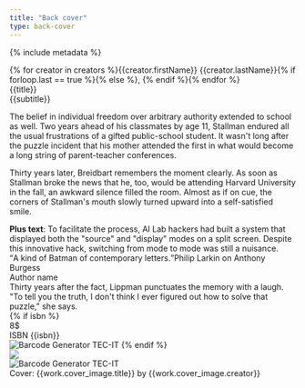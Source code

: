 ```yaml
---
title: "Back cover"
type: back-cover
---
```

{% include metadata %}

<div class="back-cover-creators">{% for creator in creators %}{{creator.firstName}} {{creator.lastName}}{% if forloop.last == true %}{% else %}, {% endif %}{% endfor %}</div>
<div class="back-cover-title">{{title}}</div>
<div class="back-cover-subtitle">{{subtitle}}</div>
<div class="back-cover-text">
  <p>The belief in individual freedom over arbitrary authority extended to school as well. Two years ahead of his classmates by age 11, Stallman endured all the usual frustrations of a gifted public-school student. It wasn't long after the puzzle incident that his mother attended the first in what would become a long string of parent-teacher conferences.</p>
  <p>Thirty years later, Breidbart remembers the moment clearly. As soon as Stallman broke the news that he, too, would be attending Harvard University in the fall, an awkward silence filled the room. Almost as if on cue, the corners of Stallman's mouth slowly turned upward into a self-satisfied smile.</p>
</div>
<div class="back-cover-text-plus"><strong>Plus text</strong>: To facilitate the process, AI Lab hackers had built a system that displayed both the "source" and "display" modes on a split screen. Despite this innovative hack, switching from mode to mode was still a nuisance.</div>
<div class="back-cover-quote"><q>A kind of Batman of contemporary letters.</q><span>Philip Larkin on Anthony Burgess</span></div>
<div class="back-cover-creator">
  <div class="back-cover-creator-name">Author name</div>
  <div class="back-cover-creator-text">Thirty years after the fact, Lippman punctuates the memory with a laugh. "To tell you the truth, I don't think I ever figured out how to solve that puzzle," she says.</div>
</div>
<div class="back-cover-bottom">
  <div class="back-cover-isbn">
    {% if isbn %}
    <div class="back-cover-isbn-text">8$<br>ISBN {{isbn}}</div>
    <img class="back-cover-isbn-image" src="https://barcode.tec-it.com/barcode.ashx?data={{isbn|replace: '-', ''}}&code=ISBN13&multiplebarcodes=false&translate-esc=false&unit=Fit&dpi=96&imagetype=Svg&rotation=0&color=%23000000&bgcolor=%23ffffff&qunit=Mm&quiet=0&modulewidth=0.265" alt="Barcode Generator TEC-IT"/>
    {% endif %}
  </div>
  <div class="back-cover-publisher">
    <div class="back-cover-publisher-text"></div>
    <img class="back-cover-publisher-logo" src="{{ site.baseurl }}/images/{{work.publisher.logo}}"/>
  </div>
  <div class="back-cover-qr"><img src='https://barcode.tec-it.com/barcode.ashx?data={{site.url|url_encode}}{{site.baseurl|url_encode}}&code=MobileQRCode&multiplebarcodes=false&translate-esc=false&unit=Fit&dpi=96&imagetype=Svg&rotation=0&color=%23000000&bgcolor=%23ffffff&qunit=Mm&quiet=0&modulewidth=0.265&eclevel=L' alt='Barcode Generator TEC-IT'/></div>
</div>
<div class="back-cover-meta">Cover: {{work.cover_image.title}} by {{work.cover_image.creator}}</div>
